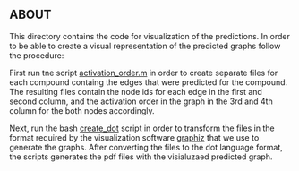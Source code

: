 **ABOUT**
-------------
This directory contains the code for visualization of the predictions. In order to be able to create a visual representation of the predicted graphs follow the procedure:


First run tne script [activation_order.m](activation_order.m) in order to create separate files for each compound containg the edges that were predicted for the compound. The resulting files contain the node ids for each edge in the first and second column, and the activation order in the graph in the 3rd and 4th column for the both nodes accordingly.

Next, run the bash [create_dot](create_dot) script in order to transform the files in the format required by the visualization software [graphiz](http://www.graphviz.org/) that we use to generate the graphs. After converting the files to the dot language format, the scripts generates the pdf files with the visialuzaed predicted graph. 

 
